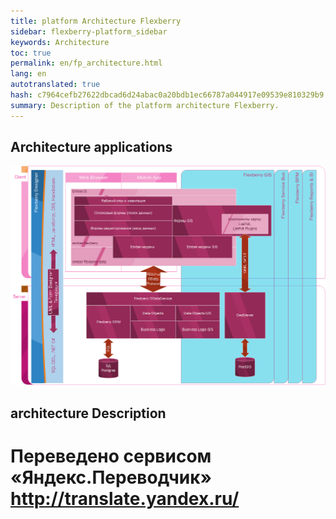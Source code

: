 ```yaml
--- 
title: platform Architecture Flexberry 
sidebar: flexberry-platform_sidebar 
keywords: Architecture 
toc: true 
permalink: en/fp_architecture.html 
lang: en 
autotranslated: true 
hash: c7964cefb27622dbcad6d24abac0a20bdb1ec66787a044917e09539e810329b9 
summary: Description of the platform architecture Flexberry. 
--- 
```


## Architecture applications 

![](/images/pages/products/flexberry-platform/architecture/flexberry-platform-app-architecture.png) 

## architecture Description 




 # Переведено сервисом «Яндекс.Переводчик» http://translate.yandex.ru/